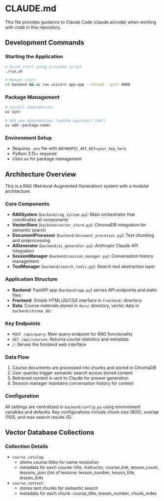 # CLAUDE.md

This file provides guidance to Claude Code (claude.ai/code) when working with code in this repository.

## Development Commands

### Starting the Application
```bash
# Quick start using provided script
./run.sh

# Manual start
cd backend && uv run uvicorn app:app --reload --port 8000
```

### Package Management
```bash
# Install dependencies
uv sync

# Add new dependencies (update pyproject.toml)
uv add <package-name>
```

### Environment Setup
- Requires `.env` file with `ANTHROPIC_API_KEY=your_key_here`
- Python 3.13+ required
- Uses uv for package management

## Architecture Overview

This is a RAG (Retrieval-Augmented Generation) system with a modular architecture:

### Core Components
- **RAGSystem** (`backend/rag_system.py`): Main orchestrator that coordinates all components
- **VectorStore** (`backend/vector_store.py`): ChromaDB integration for semantic search
- **DocumentProcessor** (`backend/document_processor.py`): Text chunking and preprocessing
- **AIGenerator** (`backend/ai_generator.py`): Anthropic Claude API integration
- **SessionManager** (`backend/session_manager.py`): Conversation history management
- **ToolManager** (`backend/search_tools.py`): Search tool abstraction layer

### Application Structure
- **Backend**: FastAPI app (`backend/app.py`) serves API endpoints and static files
- **Frontend**: Simple HTML/JS/CSS interface in `frontend/` directory
- **Data**: Course materials stored in `docs/` directory, vector data in `backend/chroma_db/`

### Key Endpoints
- `POST /api/query`: Main query endpoint for RAG functionality
- `GET /api/courses`: Returns course statistics and metadata
- `/`: Serves the frontend web interface

### Data Flow
1. Course documents are processed into chunks and stored in ChromaDB
2. User queries trigger semantic search across stored content
3. Retrieved context is sent to Claude for answer generation
4. Session manager maintains conversation history for context

### Configuration
All settings are centralized in `backend/config.py` using environment variables and defaults. Key configurations include chunk size (800), overlap (150), and max search results (5).

## Vector Database Collections

### Collection Details
- `course_catalog`:
    - stores course titles for name resolution
    - metadata for each course: title, instructor, course_link, lesson_count, lessons_json (list of lessons: lesson_number, lesson_title, lesson_link)
- `course_content`:
    - stores text chunks for semantic search
    - metadata for each chunk: course_title, lesson_number, chunk_index